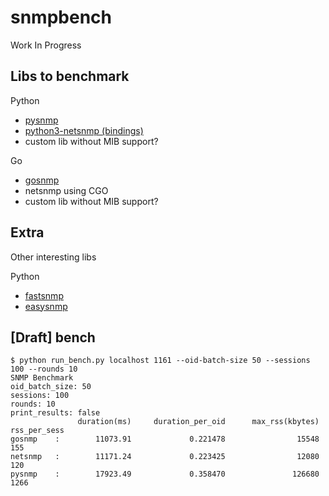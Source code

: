 # snmpbench

Work In Progress

## Libs to benchmark

Python
- [pysnmp](https://github.com/etingof/pysnmp)
- [python3-netsnmp (bindings)](https://github.com/bluecmd/python3-netsnmp)
- custom lib without MIB support?

Go
- [gosnmp](https://github.com/soniah/gosnmp)
- netsnmp using CGO
- custom lib without MIB support?


## Extra

Other interesting libs

Python
- [fastsnmp](https://github.com/gescheit/fastsnmp)
- [easysnmp](https://github.com/fgimian/easysnmp)


## [Draft] bench

```
$ python run_bench.py localhost 1161 --oid-batch-size 50 --sessions 100 --rounds 10
SNMP Benchmark
oid_batch_size: 50
sessions: 100
rounds: 10
print_results: false
               duration(ms)     duration_per_oid      max_rss(kbytes)         rss_per_sess
gosnmp    :        11073.91             0.221478                15548                  155
netsnmp   :        11171.24             0.223425                12080                  120
pysnmp    :        17923.49             0.358470               126680                 1266
```
